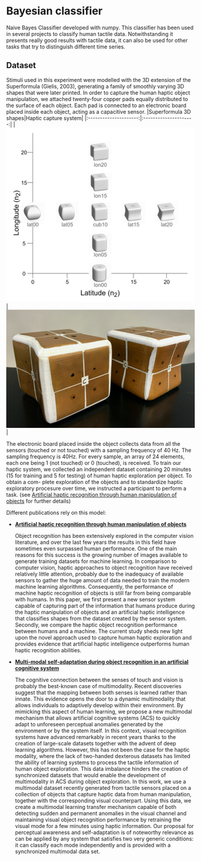 # Bayesian classifier

Naive Bayes Classifier developed with numpy. This classifier has been used in several projects to classify human tactile data. Notwithstanding it presents really good results with tactile data, it can also be used for other tasks that try to distinguish different time series.

## Dataset

Stimuli used in this experiment were modelled with the 3D extension of the Superformula (Gielis, 2003), generating a family of smoothly varying 3D shapes that were later printed. In order to capture the human haptic object manipulation, we attached twenty-four copper pads equally distributed to the surface of each object. Each pad is connected to an electronic board placed inside each object, acting as a capacitive sensor.
|Superformula 3D shapes|Haptic capture system|
|:---------------------:|:---------------------:|
|![figures](figures.png)|![sensors](sensors.png)|

The electronic board placed inside the object collects data from all the sensors (touched or not touched) with a sampling frequency of 40 Hz. The sampling frequency is 40Hz. For every sample, an array of 24 elements, each one being 1 (not touched) or 0 (touched), is received. To train our haptic system, we collected an independent dataset containing 20 minutes (15 for training and 5 for testing) of human haptic exploration per object. To obtain a com- plete exploration of the objects and to standardize haptic exploratory procesure over time, we instructed a participant to perform a task. (see [Artificial haptic recognition through human manipulation of objects](https://doi.org/10.32470/CCN.2019.1240-0) for further details)

Different publications rely on this model:

* [**Artificial haptic recognition through human manipulation of objects**](https://doi.org/10.32470/CCN.2019.1240-0)

    Object recognition has been extensively explored in the computer vision literature, and over the last few years the results in this field have sometimes even surpassed human performance. One of the main reasons for this success is the growing number of images available to generate training datasets for machine learning. In comparison to computer vision, haptic approaches to object recognition have received relatively little attention, probably due to the inadequacy of available sensors to gather the huge amount of data needed to train the modern machine learning algorithms. Consequently, the performance of machine haptic recognition of objects is still far from being comparable with humans. In this paper, we first present a new sensor system capable of capturing part of the information that humans produce during the haptic manipulation of objects and an artificial haptic intelligence that classifies shapes from the dataset created by the sensor system. Secondly, we compare the haptic object recognition performance between humans and a machine. The current study sheds new light upon the novel approach used to capture human haptic exploration and provides evidence that artificial haptic intelligence outperforms human haptic recognition abilities.

* [**Multi-modal self-adaptation during object recognition in an artificial cognitive system**](https://www.nature.com/articles/s41598-022-07424-9)

    The cognitive connection between the senses of touch and vision is probably the best-known case of multimodality. Recent discoveries suggest that the mapping between both senses is learned rather than innate. This evidence opens the door to a dynamic multimodality that allows individuals to adaptively develop within their environment. By mimicking this aspect of human learning, we propose a new multimodal mechanism that allows artificial cognitive systems (ACS) to quickly adapt to unforeseen perceptual anomalies generated by the environment or by the system itself. In this context, visual recognition systems have advanced remarkably in recent years thanks to the creation of large-scale datasets together with the advent of deep learning algorithms. However, this has not been the case for the haptic modality, where the lack of two-handed dexterous datasets has limited the ability of learning systems to process the tactile information of human object exploration. This data imbalance hinders the creation of synchronized datasets that would enable the development of multimodality in ACS during object exploration. In this work, we use a multimodal dataset recently generated from tactile sensors placed on a collection of objects that capture haptic data from human manipulation, together with the corresponding visual counterpart. Using this data, we create a multimodal learning transfer mechanism capable of both detecting sudden and permanent anomalies in the visual channel and maintaining visual object recognition performance by retraining the visual mode for a few minutes using haptic information. Our proposal for perceptual awareness and self-adaptation is of noteworthy relevance as can be applied by any system that satisfies two very generic conditions: it can classify each mode independently and is provided with a synchronized multimodal data set.

